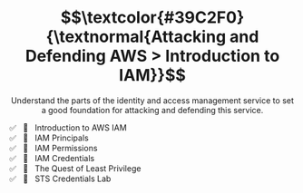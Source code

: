 <h1 align="center"> $$\textcolor{#39C2F0}{\textnormal{Attacking and Defending AWS > Introduction to IAM}}$$ </h1>

<p align="center">Understand the parts of the identity and access management service to set a good foundation for attacking and defending this service.</p>

✅ &nbsp; 🔗 &nbsp; Introduction to AWS IAM<br>
✅ &nbsp; 🔗 &nbsp; IAM Principals<br>
✅ &nbsp; 🚩 &nbsp; IAM Permissions<br>
✅ &nbsp; 🚩 &nbsp; IAM Credentials<br>
✅ &nbsp; 🔗 &nbsp; The Quest of Least Privilege<br>
✅ &nbsp; 🔗 &nbsp; STS Credentials Lab<br>
